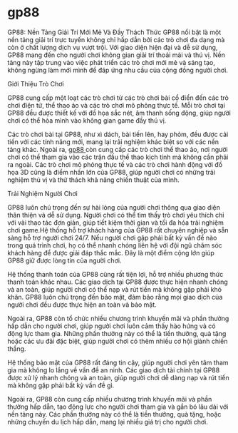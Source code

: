 # gp88
GP88: Nền Tảng Giải Trí Mới Mẻ Và Đầy Thách Thức
GP88 nổi bật là một nền tảng giải trí trực tuyến không chỉ hấp dẫn bởi các trò chơi đa dạng mà còn ở chất lượng dịch vụ vượt trội. Với giao diện hiện đại và dễ sử dụng, GP88 mang đến cho người chơi không gian giải trí thoải mái và thú vị. Nền tảng này tập trung vào việc phát triển các trò chơi mới mẻ và sáng tạo, không ngừng làm mới mình để đáp ứng nhu cầu của cộng đồng người chơi.

Giới Thiệu Trò Chơi

GP88 cung cấp một loạt các trò chơi từ các trò chơi bài cổ điển đến các trò chơi điện tử, thể thao ảo và các trò chơi mô phỏng thực tế. Mỗi trò chơi tại GP88 đều được thiết kế với đồ họa sắc nét, âm thanh sống động, giúp người chơi có thể hòa mình vào không gian game đầy thú vị.

Các trò chơi bài tại GP88, như xì dách, bài tiến lên, hay phỏm, đều được cải tiến với các tính năng mới, mang lại trải nghiệm khác biệt so với các nền tảng khác. Ngoài ra, <a href="https://gp88.online"> gp88 </a> còn cung cấp các trò chơi thể thao ảo, nơi người chơi có thể tham gia vào các trận đấu thể thao kịch tính mà không cần phải ra ngoài. Các trò chơi mô phỏng thực tế và các trò chơi hành động với đồ họa 3D cũng là điểm nhấn lớn của GP88, giúp người chơi có những trải nghiệm thú vị và thử thách khả năng chiến thuật của mình.

Trải Nghiệm Người Chơi

GP88 luôn chú trọng đến sự hài lòng của người chơi thông qua giao diện thân thiện và dễ sử dụng. Người chơi có thể tìm thấy trò chơi yêu thích chỉ với vài thao tác đơn giản, giúp tiết kiệm thời gian và tối đa hóa trải nghiệm chơi game.Hệ thống hỗ trợ khách hàng của GP88 rất chuyên nghiệp và sẵn sàng hỗ trợ người chơi 24/7. Nếu người chơi gặp phải bất kỳ vấn đề nào trong quá trình chơi, họ có thể nhanh chóng liên hệ với đội ngũ chăm sóc khách hàng để được giải đáp thắc mắc. Đây là một điểm cộng lớn giúp GP88 giữ được lòng tin của người chơi.

Hệ thống thanh toán của GP88 cũng rất tiện lợi, hỗ trợ nhiều phương thức thanh toán khác nhau. Các giao dịch tại GP88 được thực hiện nhanh chóng và an toàn, giúp người chơi có thể nạp và rút tiền mà không gặp phải khó khăn. GP88 luôn chú trọng đến bảo mật, đảm bảo rằng mọi giao dịch của người chơi đều được thực hiện an toàn và bảo mật.

Ngoài ra, GP88 còn tổ chức nhiều chương trình khuyến mãi và phần thưởng hấp dẫn cho người chơi, giúp người chơi luôn cảm thấy hào hứng và có động lực tham gia. Những phần thưởng này có thể là tiền thưởng, quà tặng hoặc các ưu đãi đặc biệt, giúp người chơi có thêm nhiều cơ hội giành chiến thắng.

Hệ thống bảo mật của GP88 rất đáng tin cậy, giúp người chơi yên tâm tham gia mà không lo lắng về vấn đề an ninh. Các giao dịch tài chính tại GP88 được xử lý nhanh chóng và an toàn, giúp người chơi dễ dàng nạp và rút tiền mà không gặp phải bất kỳ vấn đề gì.

Ngoài ra, GP88 còn cung cấp nhiều chương trình khuyến mãi và phần thưởng hấp dẫn, tạo động lực cho người chơi tham gia và gắn bó lâu dài với nền tảng này. Các phần thưởng này có thể là tiền thưởng, quà tặng, hoặc những chuyến du lịch hấp dẫn, mang lại nhiều giá trị cho người chơi.
